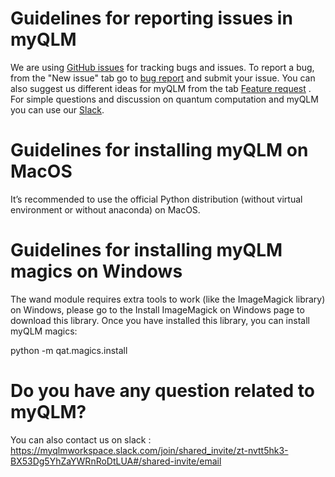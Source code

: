 # Guidelines for reporting issues in myQLM

We are using [GitHub issues](https://github.com/myQLM/myqlm-issues/issues) for tracking bugs and issues. To report a bug, from the "New issue" tab go to  [bug report](https://github.com/myQLM/myqlm-issues/issues/new?assignees=&labels=&template=bug_report.md&title=) and submit your issue. You can also suggest us different ideas for myQLM from the tab [Feature request](https://github.com/myQLM/myqlm-issues/issues/new?assignees=&labels=&template=feature_request.md&title=) .   
For simple questions and discussion on quantum computation and myQLM you can use our [Slack](https://myqlmworkspace.slack.com/?redir=%2Fgantry%2Fclient).

# Guidelines for installing myQLM on MacOS

It’s recommended to use the official Python distribution (without virtual environment or without anaconda) on MacOS.

# Guidelines for installing myQLM magics on Windows

The wand module requires extra tools to work (like the ImageMagick library) on Windows, please go to the Install ImageMagick on Windows page to download this library.
Once you have installed this library, you can install myQLM magics:

python -m qat.magics.install

# Do you have any question related to myQLM?

You can also contact us on slack : https://myqlmworkspace.slack.com/join/shared_invite/zt-nvtt5hk3-BX53Dg5YhZaYWRnRoDtLUA#/shared-invite/email
